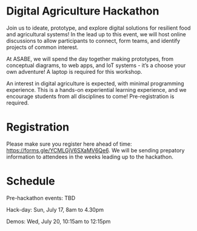 # Digital Agriculture Hackathon
Join us to ideate, prototype, and explore digital solutions for resilient food and agricultural systems! In the lead up to this event, we will host online discussions to allow participants to connect, form teams, and identify projects of common interest. 
 
At ASABE, we will spend the day together making prototypes, from conceptual diagrams, to web apps, and IoT systems - it’s a choose your own adventure! A laptop is required for this workshop. 
 
An interest in digital agriculture is expected, with minimal programming experience. This is a hands-on experiential learning experience, and we encourage students from all disciplines to come! Pre-registration is required.

# Registration

Please make sure you register here ahead of time: https://forms.gle/YCMLGjV6SXaMV6Qe6. We will be sending prepatory information to attendees in the weeks leading up to the hackathon.

# Schedule

Pre-hackathon events: TBD

Hack-day: Sun, July 17, 8am to 4.30pm

Demos: Wed, July 20, 10:15am to 12:15pm
